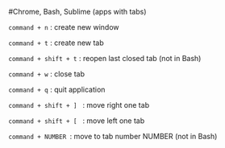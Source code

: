 #Chrome, Bash, Sublime (apps with tabs)


`command + n` : create new window

`command + t` : create new tab

`command + shift + t` : reopen last closed tab (not in Bash)

`command + w` : close tab

`command + q` : quit application

`command + shift + ] ` : move right one tab

`command + shift + [ ` : move left one tab

`command + NUMBER `: move to tab number NUMBER (not in Bash)